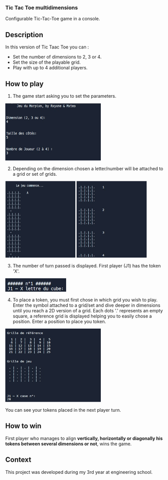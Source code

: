 ### Tic Tac Toe multidimensions
Configurable Tic-Tac-Toe game in a console.

## Description
In this version of Tic Taac Toe you can :
- Set the number of dimensions to 2, 3 or 4.
- Set the size of the playable grid.
- Play with up to 4 additional players.

<!---## How to run
Compile then run main.c file along with all other files in the same folder -->

## How to play
1. The game start asking you to set the parameters.

 <img src="img/img1_start.jpg" alt="img1_start.jpg" width="300" height="180">


2. Depending on the dimension chosen a letter/number will be attached to a grid or set of grids.

<img src="img/img2_grids_sets.jpg" alt="img2_grids_sets.jpg" width="220" height="240">   <img src="img/img2_grids_sets_bis.jpg" alt="img2_grids_sets_bis.jpg" width="220" height="240">

3. The number of turn passed is displayed. First player (J1) has the token 'X'.

![img3_j1.jpg](/img/img3_j1.jpg)

4. To place a token, you must first chose in which grid you wish to play. Enter the symbol attached to a grid/set and dive deeper in dimensions until you reach a 2D version of a grid.
Each dots '.' represents an empty square, a reference grid is displayed helping you to easily chose a position.
Enter a position to place you token.

<img src="img/img4_2dgrid.jpg" alt="img4_2dgrid.jpg" width="300" height="230">

You can see your tokens placed in the next player turn.

## How to win
First player who manages to align **vertically, horizontally or diagonally his tokens between several dimensions or not**, wins the game. 

## Context
This project was developed during my 3rd year at engineering school.
